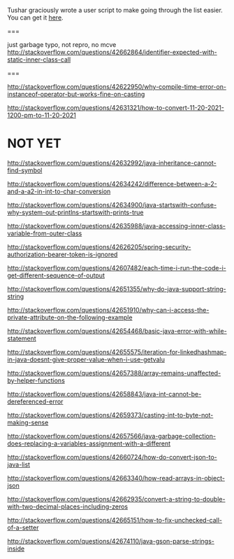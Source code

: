 Tushar graciously wrote a user script to make going through the list easier. You can get it [here](https://github.com/tusharjadhav219/Userscript-for-delete-candidates).

===

just garbage typo, not repro, no mcve http://stackoverflow.com/questions/42662864/identifier-expected-with-static-inner-class-call


===

http://stackoverflow.com/questions/42622950/why-compile-time-error-on-instanceof-operator-but-works-fine-on-casting

http://stackoverflow.com/questions/42631321/how-to-convert-11-20-2021-1200-pm-to-11-20-2021

NOT YET
=====

http://stackoverflow.com/questions/42632992/java-inheritance-cannot-find-symbol

http://stackoverflow.com/questions/42634242/difference-between-a-2-and-a-a2-in-int-to-char-conversion

http://stackoverflow.com/questions/42634900/java-startswith-confuse-why-system-out-printlns-startswith-prints-true

http://stackoverflow.com/questions/42635988/java-accessing-inner-class-variable-from-outer-class

http://stackoverflow.com/questions/42626205/spring-security-authorization-bearer-token-is-ignored

http://stackoverflow.com/questions/42607482/each-time-i-run-the-code-i-get-different-sequence-of-output

http://stackoverflow.com/questions/42651355/why-do-java-support-string-string

http://stackoverflow.com/questions/42651910/why-can-i-access-the-private-attribute-on-the-following-example

http://stackoverflow.com/questions/42654468/basic-java-error-with-while-statement

http://stackoverflow.com/questions/42655575/iteration-for-linkedhashmap-in-java-doesnt-give-proper-value-when-i-use-getvalu

http://stackoverflow.com/questions/42657388/array-remains-unaffected-by-helper-functions

http://stackoverflow.com/questions/42658843/java-int-cannot-be-dereferenced-error

http://stackoverflow.com/questions/42659373/casting-int-to-byte-not-making-sense

http://stackoverflow.com/questions/42657566/java-garbage-collection-does-replacing-a-variables-assignment-with-a-different

http://stackoverflow.com/questions/42660724/how-do-convert-json-to-java-list

http://stackoverflow.com/questions/42663340/how-read-arrays-in-object-json

http://stackoverflow.com/questions/42662935/convert-a-string-to-double-with-two-decimal-places-including-zeros

http://stackoverflow.com/questions/42665151/how-to-fix-unchecked-call-of-a-setter

http://stackoverflow.com/questions/42674110/java-gson-parse-strings-inside